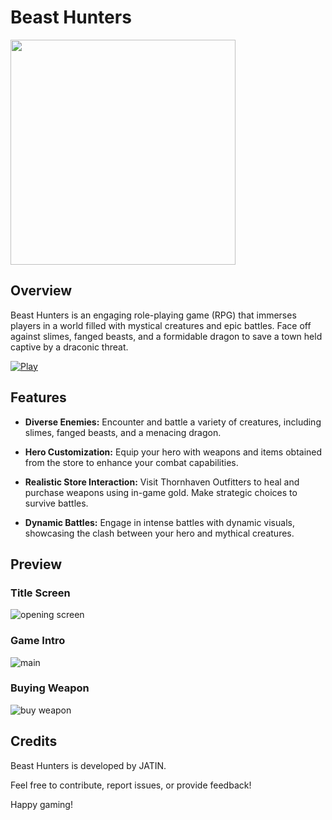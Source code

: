 # Beast Hunters

<img height="360px" src="https://i.ibb.co/0KPznck/20240131-181511-363.jpg">





## Overview

Beast Hunters is an engaging role-playing game (RPG) that immerses players in a world filled with mystical creatures and epic battles. Face off against slimes, fanged beasts, and a formidable dragon to save a town held captive by a draconic threat.

[![Play](https://img.shields.io/badge/Play-Click%20Here-blue?style=for-the-badge&logo=appveyor)](https://codexjatin.github.io/BEAST-HUNTERS/)



## Features

- **Diverse Enemies:** Encounter and battle a variety of creatures, including slimes, fanged beasts, and a menacing dragon.

- **Hero Customization:** Equip your hero with weapons and items obtained from the store to enhance your combat capabilities.

- **Realistic Store Interaction:** Visit Thornhaven Outfitters to heal and purchase weapons using in-game gold. Make strategic choices to survive battles.

- **Dynamic Battles:** Engage in intense battles with dynamic visuals, showcasing the clash between your hero and mythical creatures.

## Preview

### Title Screen
<img src="https://media2.giphy.com/media/vVwBHmIg5AUZQXyfCq/giphy.gif" alt="opening screen">

### Game Intro
<img src="https://media1.giphy.com/media/v1.Y2lkPTc5MGI3NjExaXhyZGtpZ3J1cmF3enE0b3V3cXVlbjBuYnE1aDFvZHZjNndndnlpMiZlcD12MV9pbnRlcm5hbF9naWZfYnlfaWQmY3Q9Zw/Yj6N5kxrvvqAsafP52/giphy.gif" alt="main">

### Buying Weapon
<img src="https://media3.giphy.com/media/v1.Y2lkPTc5MGI3NjExbHppMWh3MWF4anBudXNxcTBkNTFoaXFyempocWQ3NXp4bjNhcHdkdiZlcD12MV9pbnRlcm5hbF9naWZfYnlfaWQmY3Q9Zw/Xg6wVgRAEVuSzxuqGe/giphy.gif" alt="buy weapon">




## Credits

Beast Hunters is developed by JATIN.

Feel free to contribute, report issues, or provide feedback!

Happy gaming!

